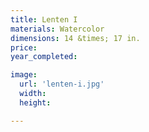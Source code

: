 ```yaml
---
title: Lenten I
materials: Watercolor
dimensions: 14 &times; 17 in.
price:
year_completed:

image:
  url: 'lenten-i.jpg'
  width:
  height:

---
```

